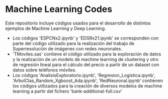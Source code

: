 # Machine Learning Codes
Este repositorio incluye códigos usados para el desarrollo de distintos ejemplos de Machine Learning y Deep Learning.
- Los códigos 'ESPCNx2.ipynb' y 'EDSRx21.ipynb' se corresponden con parte del código utilizado para la realización del trabajo de Superresolución de imágenes con redes neuronales.
- 'TMoviles.sas' contiene el código utilizado para la exploración de datos y la realización de un modelo de machine learning de clustering y otro de regresión lineal para el cálculo del precio a partir de un dataset con datos sobre teléfonos móviles. 
- Los códigos 'AnalisisExploratorio.ipynb', 'Regresion_Logistica.ipynb', 'ArbolClas_Random_Xgboost_Ada.ipynb', 'RedNeuronal.ipynb' contienen los códigos utilizados para la creación de diversos modelos de machine learning a partir del fichero 'bank-additional-full.csv'

